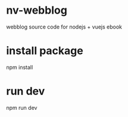 # nv-webblog
webblog source code for nodejs + vuejs ebook

# install package

npm install

# run dev

npm run dev

